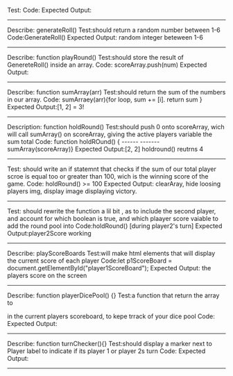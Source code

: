 Test:
Code:
Expected Output:

----------------------

Describe: generateRoll()
Test:should return a random number between 1-6
Code:GenerateRoll()
Expected Output: random integer beteween 1-6

----------------------
Describe: function playRound()
Test:should store the result of GenereteRoll() inside an array.
Code: scoreArray.push(num)
Expected Output:

----------------------
Describe: function sumArray(arr)
Test:should return the sum of the numbers in our array.
Code: sumArraey(arr){for loop, sum += [i]. return sum }
Expected Output:[1, 2] = 3!

----------------------

Description: function holdRound() 
Test:should push 0 onto scoreArray, wich will call  sumArray() on scoreArray, giving the active players variable the sum total
Code: function holdROund() { ------ ------- sumArray(scoreArray)}
Expected Output:[2, 2] holdround() reutrns 4

----------------------


Test: should write an if statemnt that checks if the sum of our total player scroe is equal too or greater than 100, wich is the winning score of the game.
Code: holdRound() >= 100 
Expected Output: clearAray, hide loosing players img, display image displaying victory.

----------------------

Test: should rewrite the function a lil bit , as to include the second player, and account for which boolean is true, and which plaayer score vaiable to add the round pool into
Code:holdRound() [during player2's turn]
Expected Output:player2Score working

----------------------

Describe: playScoreBoards
Test:will make html elements that will display the current score of each player
Code:let p1ScoreBoard = document.getElementById("player1ScoreBoard");
Expected Output: the players score on the screen

----------------------------

Describe: function playerDicePool() {}
Test:a function that return the array to <p> in the current players scoreboard, to kepe trrack of your dice pool
Code:
Expected Output:

----------------------

Describe: function turnChecker(){}
Test:should display a marker next to Player label to indicate if its player 1 or player 2s turn
Code:
Expected Output:

----------------------